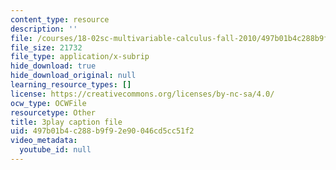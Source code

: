 ```yaml
---
content_type: resource
description: ''
file: /courses/18-02sc-multivariable-calculus-fall-2010/497b01b4c288b9f92e90046cd5cc51f2_XmQM5pHxX-o.srt
file_size: 21732
file_type: application/x-subrip
hide_download: true
hide_download_original: null
learning_resource_types: []
license: https://creativecommons.org/licenses/by-nc-sa/4.0/
ocw_type: OCWFile
resourcetype: Other
title: 3play caption file
uid: 497b01b4-c288-b9f9-2e90-046cd5cc51f2
video_metadata:
  youtube_id: null
---
```

